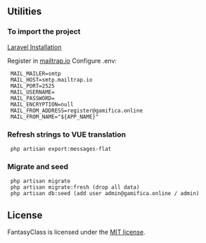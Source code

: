 ## Utilities

### To import the project

[Laravel Installation](https://laravel.com/docs/7.x/installation)

Register in [mailtrap.io](https://mailtrap.io)
Configure .env:

``` 
 MAIL_MAILER=smtp
 MAIL_HOST=smtp.mailtrap.io
 MAIL_PORT=2525
 MAIL_USERNAME=
 MAIL_PASSWORD=
 MAIL_ENCRYPTION=null
 MAIL_FROM_ADDRESS=register@gamifica.online
 MAIL_FROM_NAME="${APP_NAME}"
```

### Refresh strings to VUE translation

```
 php artisan export:messages-flat
```

### Migrate and seed

```
 php artisan migrate
 php artisan migrate:fresh (drop all data)
 php artisan db:seed (add user admin@gamifica.online / admin)
```

## License

FantasyClass is licensed under the [MIT license](https://opensource.org/licenses/MIT).